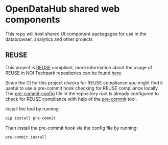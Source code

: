 <!--
SPDX-FileCopyrightText: 2024 NOI Techpark <digital@noi.bz.it>

SPDX-License-Identifier: CC0-1.0
-->

# OpenDataHub shared web components
This repo will host shared UI component packagages for use in the databrowser, analytics and other projects


## REUSE
This project is [REUSE](https://reuse.software) compliant, more information about the usage of REUSE in NOI Techpark repositories can be found [here](https://github.com/noi-techpark/odh-docs/wiki/Guidelines-for-developers-and-licenses#guidelines-for-contributors-and-new-developers).

Since the CI for this project checks for REUSE compliance you might find it useful to use a pre-commit hook checking for REUSE compliance locally. The [pre-commit-config](.pre-commit-config.yaml) file in the repository root is already configured to check for REUSE compliance with help of the [pre-commit](https://pre-commit.com) tool.

Install the tool by running:
```bash
pip install pre-commit
```
Then install the pre-commit hook via the config file by running:
```bash
pre-commit install
```
